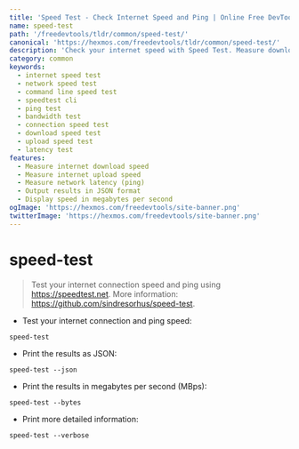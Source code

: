 ```yaml
---
title: 'Speed Test - Check Internet Speed and Ping | Online Free DevTools by Hexmos'
name: speed-test
path: '/freedevtools/tldr/common/speed-test/'
canonical: 'https://hexmos.com/freedevtools/tldr/common/speed-test/'
description: 'Check your internet speed with Speed Test. Measure download speed, upload speed, and ping latency efficiently via command line. Free online tool, no registration required.'
category: common
keywords:
  - internet speed test
  - network speed test
  - command line speed test
  - speedtest cli
  - ping test
  - bandwidth test
  - connection speed test
  - download speed test
  - upload speed test
  - latency test
features:
  - Measure internet download speed
  - Measure internet upload speed
  - Measure network latency (ping)
  - Output results in JSON format
  - Display speed in megabytes per second
ogImage: 'https://hexmos.com/freedevtools/site-banner.png'
twitterImage: 'https://hexmos.com/freedevtools/site-banner.png'
---
```


# speed-test

> Test your internet connection speed and ping using <https://speedtest.net>.
> More information: <https://github.com/sindresorhus/speed-test>.

- Test your internet connection and ping speed:

`speed-test`

- Print the results as JSON:

`speed-test --json`

- Print the results in megabytes per second (MBps):

`speed-test --bytes`

- Print more detailed information:

`speed-test --verbose`

